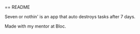 == README

Seven or nothin' is an app that auto destroys tasks after 7 days.

Made with my mentor at Bloc.
